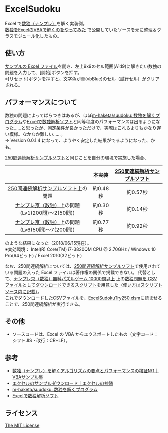ExcelSudoku
===========

Excel で[数独（ナンプレ）](https://ja.wikipedia.org/wiki/%E6%95%B0%E7%8B%AC)を解く実装例。  
[数独をExcelのVBAで解くのをやってみた](https://gist.github.com/furyutei/192911043d16f4793c7f21655482aca1)  で公開していたソースを元に整理＆クラスモジュール化したもの。  

使い方
------
[サンプルの Excel ファイル](https://github.com/furyutei/ExcelSudoku/blob/master/ExcelSudoku.xlsm)を開き、左上9x9のセル範囲(A1:I9)に解きたい数独の問題を入力して、[開始]ボタンを押す。  
※[リセット]ボタンを押すと、文字色が青(vbBlue)のセル（試行セル）がクリアされる。  

パフォーマンスについて
----------------------
数独の問題によってばらつきはあるが、ほぼ[m-haketa/suudoku: 数独を解くプログラム](https://github.com/m-haketa/suudoku)や[Excelで数独解析ソフト](http://excel.syogyoumujou.com/freesoft/analysis_sudoku.html)と同等程度のパフォーマンスは出るようになった……と思ったが、測定条件が良かっただけで、実際はこれらよりもかなり遅い模様。なかなか難しい……。  
→ Version 0.0.1.4 になって、ようやく安定した結果がでるようになった、かも。  

[250問連続解析サンプルソフト](http://excel.syogyoumujou.com/freesoft/analysis_sudoku.html#saisoku)と同じことを自分の環境で実施した場合、  

| |本実装|[250問連続解析サンプルソフト](http://excel.syogyoumujou.com/freesoft/analysis_sudoku.html#saisoku)|
|:-:|:------:|:-------------------------:|
|[250問連続解析サンプルソフト](http://excel.syogyoumujou.com/freesoft/analysis_sudoku.html#saisoku)上の問題|約0.48秒|約0.57秒|
|[ナンプレ京（数独）](http://nanpre.adg5.com/index.php)上の問題(Lv1(200問)～2(50問))|約0.30秒|約0.14秒|
|[ナンプレ京（数独）](http://nanpre.adg5.com/index.php)上の問題(Lv6(50問)～7(200問))|約0.77秒|約0.92秒|

のような結果になった（2018/06/15現在）。  
※実効環境： Intel(R) Core(TM) i7-3820QM CPU @ 2.70GHz / Windows 10 Pro(64ビット) / Excel 2010(32ビット)   

なお、250問連続解析については、[250問連続解析サンプルソフト](http://excel.syogyoumujou.com/freesoft/analysis_sudoku.html#saisoku)で使用されている問題の入った Excel ファイルは著作権の関係で掲載できない。
代替として、[ナンプレ京（数独）無料パズルゲーム 10000問以上](http://nanpre.adg5.com/index.php) 上の[数独問題を CSV ファイルとしてダウンロードできるスクリプトを用意した（使い方はスクリプトソース内に記載）](https://github.com/furyutei/ExcelSudoku/blob/master/src/js/DownloadSudoku256Csv.js)。  
これでダウンロードしたCSVファイルを、[ExcelSudokuTry250.xlsm](https://github.com/furyutei/ExcelSudoku/blob/master/ExcelSudokuTry250.xlsm)に読ませることで、250問連続解析が実行できる。  

その他
------
- ソースコードは、Excel の VBA からエクスポートしたもの（文字コード：シフトJIS・改行：CR+LF）。  

参考
----
- [数独（ナンプレ）を解くアルゴリズムの要点とパフォーマンスの検証№1｜VBAサンプル集](https://excel-ubara.com/excelvba5/EXCELVBA231.html)  
- [エクセルのサンプルダウンロード｜エクセルの神髄](https://excel-ubara.com/excel_download.html)  
- [m-haketa/suudoku: 数独を解くプログラム](https://github.com/m-haketa/suudoku)  
- [Excelで数独解析ソフト](http://excel.syogyoumujou.com/freesoft/analysis_sudoku.html)  

ライセンス
----------
[The MIT License](https://github.com/furyutei/ExcelSudoku/blob/master/LICENSE)  
